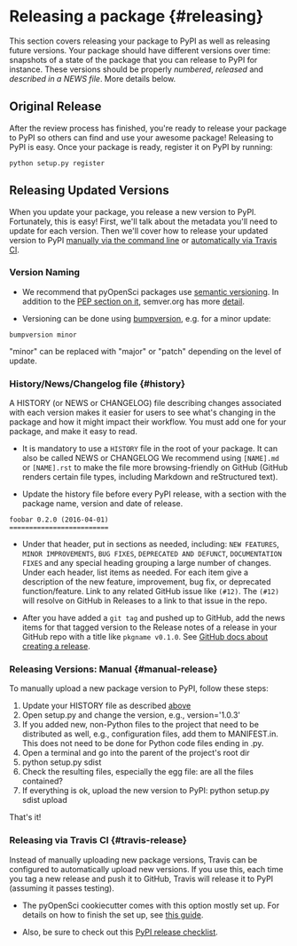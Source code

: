 # Releasing a package {#releasing}

This section covers releasing your package to PyPI as well as releasing future versions. Your package should have different versions over time: snapshots of a state of the package that you can release to PyPI for instance. These versions should be properly _numbered_, _released_ and _described in a NEWS file_. More details below.


## Original Release

After the review process has finished, you're ready to release your package to PyPI so others can find and use your awesome package! Releasing to PyPI is easy. Once your package is ready, register it on PyPI by running:

```
python setup.py register
```

## Releasing Updated Versions

When you update your package, you release a new version to PyPI. Fortunately, this is easy!  First, we'll talk about the metadata you'll need to update for each version. Then we'll cover how to release your updated version to PyPI [manually via the command line](#manual-release) or [automatically via Travis CI](#travis-release).

### Version Naming

* We recommend that pyOpenSci packages use [semantic versioning](https://www.python.org/dev/peps/pep-0440/#semantic-versioning). In addition to the [PEP section on it](https://www.python.org/dev/peps/pep-0440/#semantic-versioning), semver.org has more [detail](https://semver.org/).

* Versioning can be done using [bumpversion](https://github.com/peritus/bumpversion), e.g. for a minor update:

```
bumpversion minor
```

"minor" can be replaced with "major" or "patch" depending on the level of update.

### History/News/Changelog file {#history}

A HISTORY (or NEWS or CHANGELOG) file describing changes associated with each version makes it easier for users to see what's changing in the package and how it might impact their workflow. You must add one for your package, and make it easy to read.

* It is mandatory to use a `HISTORY` file in the root of your package. It can also be called NEWS or CHANGELOG We recommend using `[NAME].md` or `[NAME].rst` to make the file more browsing-friendly on GitHub (GitHub renders certain file types, including Markdown and reStructured text).

* Update the history file before every PyPI release, with a section with the package name, version and date of release.

```
foobar 0.2.0 (2016-04-01)
=========================
```

* Under that header, put in sections as needed, including: `NEW FEATURES`, `MINOR IMPROVEMENTS`, `BUG FIXES`, `DEPRECATED AND DEFUNCT`, `DOCUMENTATION FIXES` and any special heading grouping a large number of changes. Under each header, list items as needed. For each item give a description of the new feature, improvement, bug fix, or deprecated function/feature. Link to any related GitHub issue like `(#12)`. The `(#12)` will resolve on GitHub in Releases to a link to that issue in the repo.

* After you have added a `git tag` and pushed up to GitHub, add the news items for that tagged version to the Release notes of a release in your GitHub repo with a title like `pkgname v0.1.0`. See [GitHub docs about creating a release](https://help.github.com/articles/creating-releases/).

### Releasing Versions: Manual {#manual-release}

To manually upload a new package version to PyPI, follow these steps:

1. Update your HISTORY file as described [above](#history)
2. Open setup.py and change the version, e.g., version='1.0.3'
3. If you added new, non-Python files to the project that need to be distributed as well, e.g., configuration files, add them to MANIFEST.in. This does not need to be done for Python code files ending in .py.
4. Open a terminal and go into the parent of the project's root dir
5. python setup.py sdist
6. Check the resulting files, especially the egg file: are all the files contained?
7. If everything is ok, upload the new version to PyPI: python setup.py sdist upload

That's it!

### Releasing via Travis CI {#travis-release}
Instead of manually uploading new package versions, Travis can be configured to automatically upload new versions. If you use this, each time you tag a new release and push it to GitHub, Travis will release it to PyPI (assuming it passes testing). 
 
* The pyOpenSci cookiecutter comes with this option mostly set up. For details on how to finish the set up, see [this guide](https://cookiecutter-pyopensci.readthedocs.io/en/latest/travis_pypi_setup.html).

* Also, be sure to check out this [PyPI release checklist](https://cookiecutter-pyopensci.readthedocs.io/en/latest/pypi_release_checklist.html).

